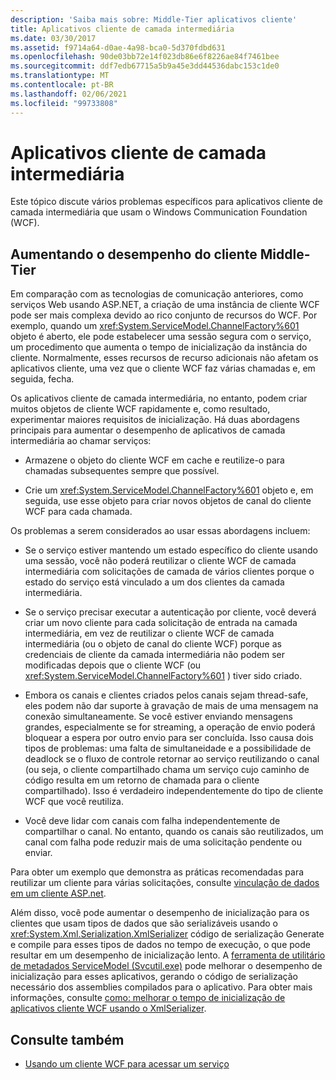 ```yaml
---
description: 'Saiba mais sobre: Middle-Tier aplicativos cliente'
title: Aplicativos cliente de camada intermediária
ms.date: 03/30/2017
ms.assetid: f9714a64-d0ae-4a98-bca0-5d370fdbd631
ms.openlocfilehash: 90de03bb72e14f023db86e6f8226ae84f7461bee
ms.sourcegitcommit: ddf7edb67715a5b9a45e3dd44536dabc153c1de0
ms.translationtype: MT
ms.contentlocale: pt-BR
ms.lasthandoff: 02/06/2021
ms.locfileid: "99733808"
---
```

# <a name="middle-tier-client-applications"></a>Aplicativos cliente de camada intermediária

Este tópico discute vários problemas específicos para aplicativos cliente de camada intermediária que usam o Windows Communication Foundation (WCF).  
  
## <a name="increasing-middle-tier-client-performance"></a>Aumentando o desempenho do cliente Middle-Tier  

 Em comparação com as tecnologias de comunicação anteriores, como serviços Web usando ASP.NET, a criação de uma instância de cliente WCF pode ser mais complexa devido ao rico conjunto de recursos do WCF. Por exemplo, quando um <xref:System.ServiceModel.ChannelFactory%601> objeto é aberto, ele pode estabelecer uma sessão segura com o serviço, um procedimento que aumenta o tempo de inicialização da instância do cliente. Normalmente, esses recursos de recurso adicionais não afetam os aplicativos cliente, uma vez que o cliente WCF faz várias chamadas e, em seguida, fecha.  
  
 Os aplicativos cliente de camada intermediária, no entanto, podem criar muitos objetos de cliente WCF rapidamente e, como resultado, experimentar maiores requisitos de inicialização. Há duas abordagens principais para aumentar o desempenho de aplicativos de camada intermediária ao chamar serviços:  
  
- Armazene o objeto do cliente WCF em cache e reutilize-o para chamadas subsequentes sempre que possível.  
  
- Crie um <xref:System.ServiceModel.ChannelFactory%601> objeto e, em seguida, use esse objeto para criar novos objetos de canal do cliente WCF para cada chamada.  
  
 Os problemas a serem considerados ao usar essas abordagens incluem:  
  
- Se o serviço estiver mantendo um estado específico do cliente usando uma sessão, você não poderá reutilizar o cliente WCF de camada intermediária com solicitações de camada de vários clientes porque o estado do serviço está vinculado a um dos clientes da camada intermediária.  
  
- Se o serviço precisar executar a autenticação por cliente, você deverá criar um novo cliente para cada solicitação de entrada na camada intermediária, em vez de reutilizar o cliente WCF de camada intermediária (ou o objeto de canal do cliente WCF) porque as credenciais de cliente da camada intermediária não podem ser modificadas depois que o cliente WCF (ou <xref:System.ServiceModel.ChannelFactory%601> ) tiver sido criado.  
  
- Embora os canais e clientes criados pelos canais sejam thread-safe, eles podem não dar suporte à gravação de mais de uma mensagem na conexão simultaneamente. Se você estiver enviando mensagens grandes, especialmente se for streaming, a operação de envio poderá bloquear a espera por outro envio para ser concluída. Isso causa dois tipos de problemas: uma falta de simultaneidade e a possibilidade de deadlock se o fluxo de controle retornar ao serviço reutilizando o canal (ou seja, o cliente compartilhado chama um serviço cujo caminho de código resulta em um retorno de chamada para o cliente compartilhado). Isso é verdadeiro independentemente do tipo de cliente WCF que você reutiliza.  
  
- Você deve lidar com canais com falha independentemente de compartilhar o canal. No entanto, quando os canais são reutilizados, um canal com falha pode reduzir mais de uma solicitação pendente ou enviar.  
  
 Para obter um exemplo que demonstra as práticas recomendadas para reutilizar um cliente para várias solicitações, consulte [vinculação de dados em um cliente ASP.net](../samples/data-binding-in-an-aspnet-client.md).  
  
 Além disso, você pode aumentar o desempenho de inicialização para os clientes que usam tipos de dados que são serializáveis usando o <xref:System.Xml.Serialization.XmlSerializer> código de serialização Generate e compile para esses tipos de dados no tempo de execução, o que pode resultar em um desempenho de inicialização lento. A [ferramenta de utilitário de metadados ServiceModel (Svcutil.exe)](../servicemodel-metadata-utility-tool-svcutil-exe.md) pode melhorar o desempenho de inicialização para esses aplicativos, gerando o código de serialização necessário dos assemblies compilados para o aplicativo. Para obter mais informações, consulte [como: melhorar o tempo de inicialização de aplicativos cliente WCF usando o XmlSerializer](startup-time-of-wcf-client-applications-using-the-xmlserializer.md).  
  
## <a name="see-also"></a>Consulte também

- [Usando um cliente WCF para acessar um serviço](accessing-services-using-a-client.md)
